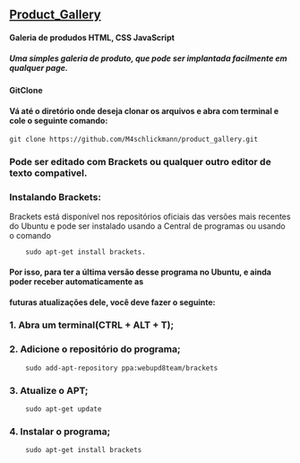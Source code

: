 ## [Product_Gallery](https://github.com/M4schlickmann/product_gallery)

#### Galeria de produdos HTML, CSS JavaScript

##### Uma simples galeria de produto, que pode ser implantada facilmente em qualquer page.


#### GitClone
		
#### Vá até o diretório onde deseja clonar os arquivos e abra com  terminal  e cole o seguinte comando:

    git clone https://github.com/M4schlickmann/product_gallery.git

### Pode ser editado com Brackets ou qualquer outro editor de texto compativel.

### Instalando Brackets:

Brackets está disponível nos repositórios oficiais das versões mais recentes do Ubuntu 
e pode ser instalado usando a Central de programas ou usando o comando 
    
        sudo apt-get install brackets.
    
#### Por isso, para ter a última versão desse programa no Ubuntu, e ainda poder receber automaticamente as 
#### futuras atualizações dele, você deve fazer o seguinte:
    
### 1. Abra um terminal(CTRL + ALT + T);
    
### 2. Adicione o repositório do programa;
    
        sudo add-apt-repository ppa:webupd8team/brackets
    
### 3. Atualize o APT;
    
        sudo apt-get update
        
### 4. Instalar o programa;
     
        sudo apt-get install brackets
        
 
      
        
     
     
    
    
    




        


